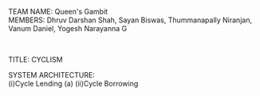 TEAM NAME: Queen's Gambit
<br>
MEMBERS: Dhruv Darshan Shah, Sayan Biswas, Thummanapally Niranjan, Vanum Daniel, Yogesh Narayanna G

<br>

TITLE: CYCLISM

SYSTEM ARCHITECTURE:
<br>
(i)Cycle Lending
    (a)
(ii)Cycle  Borrowing